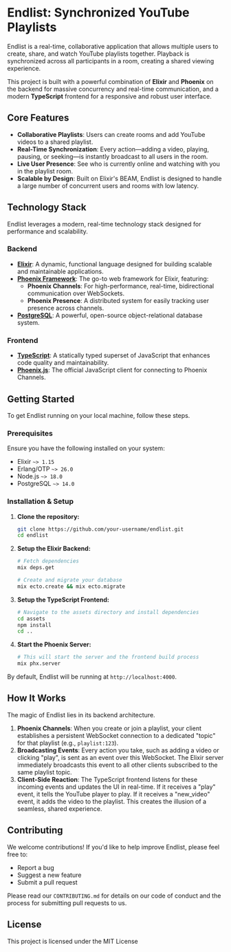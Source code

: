 # Endlist: Synchronized YouTube Playlists

Endlist is a real-time, collaborative application that allows multiple users to create, share, and watch YouTube playlists together. Playback is synchronized across all participants in a room, creating a shared viewing experience.

This project is built with a powerful combination of **Elixir** and **Phoenix** on the backend for massive concurrency and real-time communication, and a modern **TypeScript** frontend for a responsive and robust user interface.

## Core Features

- **Collaborative Playlists**: Users can create rooms and add YouTube videos to a shared playlist.
- **Real-Time Synchronization**: Every action—adding a video, playing, pausing, or seeking—is instantly broadcast to all users in the room.
- **Live User Presence**: See who is currently online and watching with you in the playlist room.
- **Scalable by Design**: Built on Elixir's BEAM, Endlist is designed to handle a large number of concurrent users and rooms with low latency.

## Technology Stack

Endlist leverages a modern, real-time technology stack designed for performance and scalability.

### Backend

- **[Elixir](https://elixir-lang.org/)**: A dynamic, functional language designed for building scalable and maintainable applications.
- **[Phoenix Framework](https://www.phoenixframework.org/)**: The go-to web framework for Elixir, featuring:
  - **Phoenix Channels**: For high-performance, real-time, bidirectional communication over WebSockets.
  - **Phoenix Presence**: A distributed system for easily tracking user presence across channels.
- **[PostgreSQL](https://www.postgresql.org/)**: A powerful, open-source object-relational database system.

### Frontend

- **[TypeScript](https://www.typescriptlang.org/)**: A statically typed superset of JavaScript that enhances code quality and maintainability.
- **[Phoenix.js](https://hexdocs.pm/phoenix/js/)**: The official JavaScript client for connecting to Phoenix Channels.

## Getting Started

To get Endlist running on your local machine, follow these steps.

### Prerequisites

Ensure you have the following installed on your system:

- Elixir `~> 1.15`
- Erlang/OTP `~> 26.0`
- Node.js `~> 18.0`
- PostgreSQL `~> 14.0`

### Installation & Setup

1.  **Clone the repository:**

    ```bash
    git clone https://github.com/your-username/endlist.git
    cd endlist
    ```

2.  **Setup the Elixir Backend:**

    ```bash
    # Fetch dependencies
    mix deps.get

    # Create and migrate your database
    mix ecto.create && mix ecto.migrate
    ```

3.  **Setup the TypeScript Frontend:**

    ```bash
    # Navigate to the assets directory and install dependencies
    cd assets
    npm install
    cd ..
    ```

4.  **Start the Phoenix Server:**
    ```bash
    # This will start the server and the frontend build process
    mix phx.server
    ```

By default, Endlist will be running at `http://localhost:4000`.

## How It Works

The magic of Endlist lies in its backend architecture.

1.  **Phoenix Channels**: When you create or join a playlist, your client establishes a persistent WebSocket connection to a dedicated "topic" for that playlist (e.g., `playlist:123`).
2.  **Broadcasting Events**: Every action you take, such as adding a video or clicking "play", is sent as an event over this WebSocket. The Elixir server immediately broadcasts this event to all other clients subscribed to the same playlist topic.
3.  **Client-Side Reaction**: The TypeScript frontend listens for these incoming events and updates the UI in real-time. If it receives a "play" event, it tells the YouTube player to play. If it receives a "new_video" event, it adds the video to the playlist. This creates the illusion of a seamless, shared experience.

## Contributing

We welcome contributions! If you'd like to help improve Endlist, please feel free to:

- Report a bug
- Suggest a new feature
- Submit a pull request

Please read our `CONTRIBUTING.md` for details on our code of conduct and the process for submitting pull requests to us.

## License

This project is licensed under the MIT License
